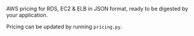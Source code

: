 AWS pricing for RDS, EC2 & ELB in JSON format, ready to be digested by your application.

Pricing can be updated by running `pricing.py`.
